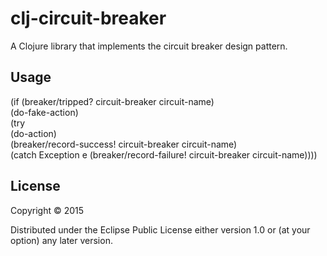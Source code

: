 # clj-circuit-breaker

A Clojure library that implements the circuit breaker design pattern.

## Usage

(if (breaker/tripped? circuit-breaker circuit-name)<br>
  (do-fake-action)<br>
    (try<br>
      (do-action)<br>
      (breaker/record-success! circuit-breaker circuit-name)<br>
       (catch Exception e (breaker/record-failure! circuit-breaker circuit-name))))
## License

Copyright © 2015 

Distributed under the Eclipse Public License either version 1.0 or (at
your option) any later version.

